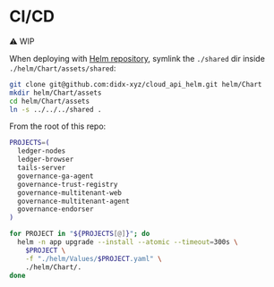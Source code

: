 # CI/CD

:warning: WIP

When deploying with [Helm repository](https://github.com/didx-xyz/cloud_api_helm), symlink the `./shared` dir inside `./helm/Chart/assets/shared`:

```sh
git clone git@github.com:didx-xyz/cloud_api_helm.git helm/Chart
mkdir helm/Chart/assets
cd helm/Chart/assets
ln -s ../../../shared .
```

From the root of this repo:

```sh
PROJECTS=(
  ledger-nodes
  ledger-browser
  tails-server
  governance-ga-agent
  governance-trust-registry
  governance-multitenant-web
  governance-multitenant-agent
  governance-endorser
)

for PROJECT in "${PROJECTS[@]}"; do
  helm -n app upgrade --install --atomic --timeout=300s \
    $PROJECT \
    -f "./helm/Values/$PROJECT.yaml" \
    ./helm/Chart/.
done
```
